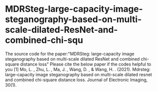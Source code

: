 # MDRSteg-large-capacity-image-steganography-based-on-multi-scale-dilated-ResNet-and-combined-chi-squ
The source code for the paper:"MDRSteg: large-capacity image steganography based on multi-scale dilated ResNet and combined chi-square distance loss"
Please cite the below paper if the codes helpful to you
[1] Mo, L. ,  Zhu, L. ,  Ma, J. ,  Wang, D. , &  Wang, H. . (2021). Mdrsteg: large-capacity image steganography based on multi-scale dilated resnet and combined chi-square distance loss. Journal of Electronic Imaging, 30(1).
